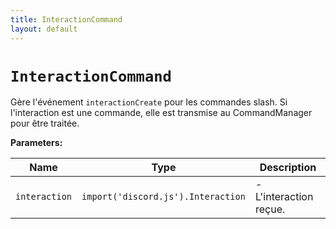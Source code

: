 ```yaml
---
title: InteractionCommand
layout: default
---
```


# `InteractionCommand`

Gère l'événement `interactionCreate` pour les commandes slash. Si l'interaction est une commande, elle est transmise au CommandManager pour être traitée.

**Parameters:**

| Name | Type | Description |
| ---- | ---- | ----------- |
| `interaction` | `import('discord.js').Interaction` | - L'interaction reçue. |

